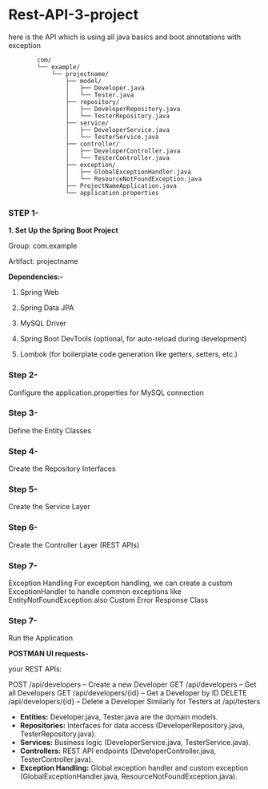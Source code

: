# Rest-API-3-project
here is the API which is using all java basics and boot annotations with exception


            com/
            └── example/
                └── projectname/
                    ├── model/
                    │   ├── Developer.java
                    │   └── Tester.java
                    ├── repository/
                    │   ├── DeveloperRepository.java
                    │   └── TesterRepository.java
                    ├── service/
                    │   ├── DeveloperService.java
                    │   └── TesterService.java
                    ├── controller/
                    │   ├── DeveloperController.java
                    │   └── TesterController.java
                    ├── exception/
                    │   ├── GlobalExceptionHandler.java
                    │   └── ResourceNotFoundException.java
                    ├── ProjectNameApplication.java
                    └── application.properties

### **STEP 1-**

**1. Set Up the Spring Boot Project**


Group: com.example

Artifact: projectname

**Dependencies:-**

1. Spring Web
            
2. Spring Data JPA
            
3. MySQL Driver
            
4. Spring Boot DevTools (optional, for auto-reload during development)
            
5. Lombok (for boilerplate code generation like getters, setters, etc.)

### **Step 2-**

Configure the application.properties for MySQL connection

### **Step 3-**

Define the Entity Classes

### **Step 4-**

Create the Repository Interfaces

### **Step 5-**

Create the Service Layer

### **Step 6-**

Create the Controller Layer (REST APIs)

### **Step 7-**

Exception Handling For exception handling, we can create a custom ExceptionHandler to handle common exceptions like EntityNotFoundException
also Custom Error Response Class

### **Step 7-**

Run the Application

**POSTMAN UI requests-**

your REST APIs:

POST /api/developers – Create a new Developer
GET /api/developers – Get all Developers
GET /api/developers/{id} – Get a Developer by ID
DELETE /api/developers/{id} – Delete a Developer
Similarly for Testers at /api/testers


- **Entities:** Developer.java, Tester.java are the domain models.
- **Repositories:** Interfaces for data access (DeveloperRepository.java, TesterRepository.java).
- **Services:** Business logic (DeveloperService.java, TesterService.java).
- **Controllers:** REST API endpoints (DeveloperController.java, TesterController.java).
- **Exception Handling:** Global exception handler and custom exception (GlobalExceptionHandler.java, ResourceNotFoundException.java).

